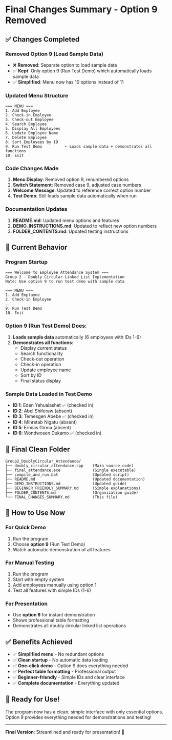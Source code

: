 # Final Changes Summary - Option 9 Removed

## ✅ **Changes Completed**

### **Removed Option 9 (Load Sample Data)**
- ❌ **Removed**: Separate option to load sample data
- ✅ **Kept**: Only option 9 (Run Test Demo) which automatically loads sample data
- ✅ **Simplified**: Menu now has 10 options instead of 11

### **Updated Menu Structure**
```
=== MENU ===
1. Add Employee
2. Check-in Employee
3. Check-out Employee
4. Search Employee
5. Display All Employees
6. Update Employee Name
7. Delete Employee
8. Sort Employees by ID
9. Run Test Demo          ← Loads sample data + demonstrates all functions
10. Exit
```

### **Code Changes Made**
1. **Menu Display**: Removed option 9, renumbered options
2. **Switch Statement**: Removed case 9, adjusted case numbers
3. **Welcome Message**: Updated to reference correct option number
4. **Test Demo**: Still loads sample data automatically when run

### **Documentation Updates**
1. **README.md**: Updated menu options and features
2. **DEMO_INSTRUCTIONS.md**: Updated to reflect new option numbers
3. **FOLDER_CONTENTS.md**: Updated testing instructions

## 🎯 **Current Behavior**

### **Program Startup**
```
=== Welcome to Employee Attendance System ===
Group 2 - Doubly Circular Linked List Implementation
Note: Use option 9 to run test demo with sample data

=== MENU ===
1. Add Employee
2. Check-in Employee
...
9. Run Test Demo
10. Exit
```

### **Option 9 (Run Test Demo) Does:**
1. **Loads sample data** automatically (6 employees with IDs 1-6)
2. **Demonstrates all functions**:
   - Display current status
   - Search functionality
   - Check-out operation
   - Check-in operation
   - Update employee name
   - Sort by ID
   - Final status display

### **Sample Data Loaded in Test Demo**
- **ID 1**: Eden Yehualashet ✅ (checked in)
- **ID 2**: Abel Shiferaw (absent)
- **ID 3**: Temesgen Abebe ✅ (checked in)
- **ID 4**: Mihretab Nigatu (absent)
- **ID 5**: Ermias Girma (absent)
- **ID 6**: Wondwosen Dukamo ✅ (checked in)

## 📁 **Final Clean Folder**
```
Group2_DoublyCircular_Attendance/
├── doubly_circular_attendance.cpp    (Main source code)
├── final_attendance.exe              (Single executable)
├── compile_and_run.bat               (Updated script)
├── README.md                         (Updated documentation)
├── DEMO_INSTRUCTIONS.md              (Updated guide)
├── BEGINNER_FRIENDLY_SUMMARY.md      (Simple explanations)
├── FOLDER_CONTENTS.md                (Organization guide)
└── FINAL_CHANGES_SUMMARY.md          (This file)
```

## 🚀 **How to Use Now**

### **For Quick Demo**
1. Run the program
2. Choose **option 9** (Run Test Demo)
3. Watch automatic demonstration of all features

### **For Manual Testing**
1. Run the program
2. Start with empty system
3. Add employees manually using option 1
4. Test all features with simple IDs (1-6)

### **For Presentation**
- Use **option 9** for instant demonstration
- Shows professional table formatting
- Demonstrates all doubly circular linked list operations

## ✅ **Benefits Achieved**
- ✅ **Simplified menu** - No redundant options
- ✅ **Clean startup** - No automatic data loading
- ✅ **One-click demo** - Option 9 does everything needed
- ✅ **Perfect table formatting** - Professional output
- ✅ **Beginner-friendly** - Simple IDs and clear interface
- ✅ **Complete documentation** - Everything updated

## 🎉 **Ready for Use!**
The program now has a clean, simple interface with only essential options. Option 9 provides everything needed for demonstrations and testing!

---
**Final Version**: Streamlined and ready for presentation! 🎯
